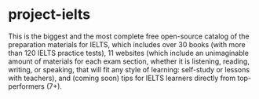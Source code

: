 # project-ielts

This is the biggest and the most complete free open-source catalog of the preparation materials for IELTS, which includes over 30 books (with more than 120 IELTS practice tests), 11 websites (which include an unimaginable amount of materials for each exam section, whether it is listening, reading, writing, or speaking, that will fit any style of learning: self-study or lessons with teachers), and (coming soon) tips for IELTS learners directly from top-performers (7+).
